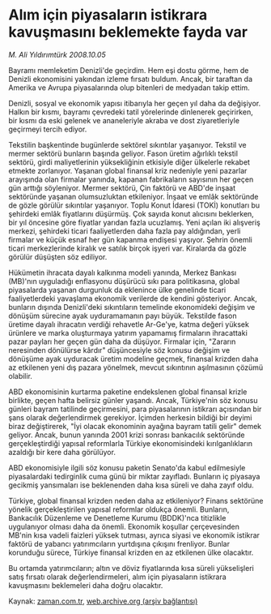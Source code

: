 # Alım için piyasaların istikrara kavuşmasını beklemekte fayda var

*M. Ali Yıldırımtürk 2008.10.05*

<tr><td class="metin" colspan="2" style="padding-top: 20px; padding-left: 5px; padding-right: 10px;">Bayramı memleketim Denizli'de geçirdim. Hem eşi dostu görme, hem de Denizli ekonomisini yakından izleme fırsatı buldum. Ancak, bir taraftan da Amerika ve Avrupa piyasalarında olup bitenleri de medyadan takip ettim.</td></tr><tr><td class="metin" colspan="2" style="padding-top: 20px; padding-left: 5px; padding-right: 10px;"><p>Denizli, sosyal ve ekonomik yapısı itibarıyla her geçen yıl daha da değişiyor. Halkın bir kısmı, bayramı çevredeki tatil yörelerinde dinlenerek geçirirken, bir kısmı da eski gelenek ve ananeleriyle akraba ve dost ziyaretleriyle geçirmeyi tercih ediyor.
<p>Tekstilin başkentinde bugünlerde sektörel sıkıntılar yaşanıyor. Tekstil ve mermer sektörü bunların başında geliyor. Fason üretim ağırlıklı tekstil sektörü, girdi maliyetlerinin yüksekliğinin etkisiyle diğer ülkelerle rekabet etmekte zorlanıyor. Yaşanan global finansal kriz nedeniyle yeni pazarlar arayışında olan firmalar yanında, kapanan fabrikaların sayısının her geçen gün arttığı söyleniyor. Mermer sektörü, Çin faktörü ve ABD'de inşaat sektöründe yaşanan olumsuzluktan etkileniyor. İnşaat ve emlâk sektöründe de gözle görülür sıkıntılar yaşanıyor. Toplu Konut İdaresi (TOKİ) konutları bu şehirdeki emlâk fiyatlarını düşürmüş. Çok sayıda konut alıcısını beklerken, bir yıl öncesine göre fiyatlar yarıdan fazla ucuzlamış. Yeni açılan iki alışveriş merkezi, şehirdeki ticari faaliyetlerden daha fazla pay aldığından, yerli firmalar ve küçük esnaf her gün kapanma endişesi yaşıyor. Şehrin önemli ticari merkezlerinde kiralık ve satılık birçok işyeri var. Kiralarda da gözle görülür düşüşten söz ediliyor.
<p>Hükümetin ihracata dayalı kalkınma modeli yanında, Merkez Bankası (MB)'nın uyguladığı enflasyonu düşürücü sıkı para politikasına, global piyasalarda yaşanan durgunluk da eklenince ülke genelinde ticari faaliyetlerdeki yavaşlama ekonomik verilerde de kendini gösteriyor. Ancak, bunların dışında Denizli'deki sıkıntıların temelinde ekonomideki değişim ve dönüşüm sürecine ayak uyduramamanın payı büyük. Tekstilde fason üretime dayalı ihracatın verdiği rehavetle Ar-Ge'ye, katma değeri yüksek ürünlere ve marka oluşturmaya yatırım yapamamış firmaların ihracattaki pazar payları her geçen gün daha da düşüyor. Firmalar için, "Zararın neresinden dönülürse kârdır" düşüncesiyle söz konusu değişim ve dönüşüme ayak uyduracak üretim modeline geçmek, finansal krizden daha az etkilenen yeni dış pazara yönelmek, mevcut sıkıntının aşılmasının çözümü olabilir. 
<p>ABD ekonomisinin kurtarma paketine endekslenen global finansal krizle birlikte, geçen hafta belirsiz günler yaşandı. Ancak, Türkiye'nin söz konusu günleri bayram tatilinde geçirmesini, para piyasalarının istikrarı açısından bir şans olarak değerlendirmek gerekiyor. İçimden herkesin bildiği bir deyimi biraz değiştirerek, "İyi olacak ekonominin ayağına bayram tatili gelir" demek geliyor. Ancak, bunun yanında 2001 krizi sonrası bankacılık sektöründe gerçekleştirdiği yapısal reformlarla Türkiye ekonomisindeki kırılganlıkların azaldığı bir kere daha görülüyor.
<p>ABD ekonomisiyle ilgili söz konusu paketin Senato'da kabul edilmesiyle piyasalardaki tedirginlik cuma günü bir miktar zayıfladı. Bunların iç piyasaya gecikmiş yansımaları ise beklenenden daha kısa süreli ve daha zayıf oldu. 
<p>Türkiye, global finansal krizden neden daha az etkileniyor? Finans sektörüne yönelik gerçekleştirilen yapısal reformlar oldukça önemli. Bunların, Bankacılık Düzenleme ve Denetleme Kurumu (BDDK)'nca titizlikle uygulanıyor olması daha da önemli. Ekonomik koşullar çerçevesinden MB'nin kısa vadeli faizleri yüksek tutması, ayrıca siyasi ve ekonomik istikrar faktörü de yabancı yatırımcıların yurtdışına çıkışını frenliyor. Bunlar korunduğu sürece, Türkiye finansal krizden en az etkilenen ülke olacaktır.
<p>Bu ortamda yatırımcıların; altın ve döviz fiyatlarında kısa süreli yükselişleri satış fırsatı olarak değerlendirmeleri, alım için piyasaların istikrara kavuşmasını beklemeleri daha doğru olacaktır.<br/></p></p></p></p></p></p></p></td></tr>

Kaynak: [zaman.com.tr](http://zaman.com.tr/yazar.do?yazino=745673), [web.archive.org (arşiv bağlantısı)](http://web.archive.org/web/20081014180017/http://www.zaman.com.tr:80/yazar.do?yazino=745673)
